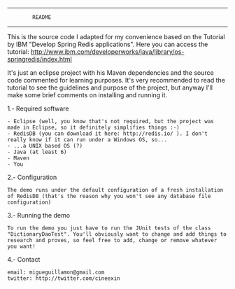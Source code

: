 ******************************
			README									
******************************

This is the source code I adapted for my convenience based on the Tutorial by IBM "Develop Spring Redis applications". Here you can access the tutorial: http://www.ibm.com/developerworks/java/library/os-springredis/index.html

It's just an eclipse project with his Maven dependencies and the source code commented for learning purposes. It's very recommended to read the tutorial to see the guidelines and purpose of the project, but anyway I'll make some brief comments on installing and running it.

1.- Required software

	- Eclipse (well, you know that's not required, but the project was made in Eclipse, so it definitely simplifies things :-)
	- RedisDB (you can download it here: http://redis.io/ ). I don't really know if it can run under a Windows OS, so...
	- ...a UNIX based OS (?)
	- Java (at least 6)
	- Maven 
	- You

2.- Configuration

	The demo runs under the default configuration of a fresh installation of RedisDB (that's the reason why you won't see any database file configuration)

3.- Running the demo


	To run the demo you just have to run the JUnit tests of the class "DictionaryDaoTest". You'll obviously want to change and add things to research and proves, so feel free to add, change or remove whatever you want!

4.- Contact


	email: migueguillamon@gmail.com
	twitter: http://twitter.com/cineexin